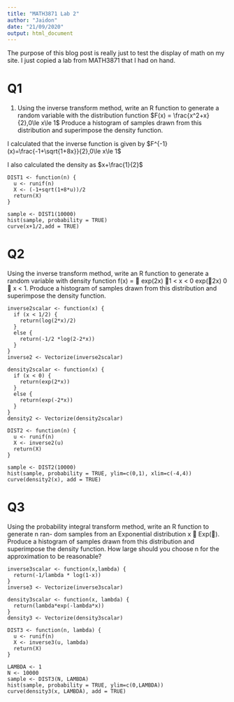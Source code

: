 ```yaml
---
title: "MATH3871 Lab 2"
author: "Jaidon"
date: "21/09/2020"
output: html_document
---
```


The purpose of this blog post is really just to test the display of math on my site. I just copied a lab from MATH3871 that I had on hand.
# Q1

1. Using the inverse transform method, write an R function to generate a random variable
with the distribution function $F(x) = \frac{x^2+x}{2},0\le x\le 1$
Produce a histogram of samples drawn from this distribution and superimpose the density
function.

I calculated that the inverse function is given by $F^{-1}(x)=\frac{-1+\sqrt{1+8x}}{2},0\le x\le 1$

I also calculated the density as $x+\frac{1}{2}$

```{r}
DIST1 <- function(n) {
  u <- runif(n)
  X <- (-1+sqrt(1+8*u))/2
  return(X)
}
```

```{r}
sample <- DIST1(10000)
hist(sample, probability = TRUE)
curve(x+1/2,add = TRUE)
```

# Q2

Using the inverse transform method, write an R function to generate a random variable
with density function
f(x) =

exp(2x) 􀀀1 < x < 0
exp(􀀀2x) 0  x < 1.
Produce a histogram of samples drawn from this distribution and superimpose the density
function.
```{r}
inverse2scalar <- function(x) {
  if (x < 1/2) {
    return(log(2*x)/2)
  }
  else {
    return(-1/2 *log(2-2*x))
  }
}
inverse2 <- Vectorize(inverse2scalar)

density2scalar <- function(x) {
  if (x < 0) {
    return(exp(2*x))
  }
  else {
    return(exp(-2*x))
  }
}
density2 <- Vectorize(density2scalar)

DIST2 <- function(n) {
  u <- runif(n)
  X <- inverse2(u)
  return(X)
}
```


```{r}
sample <- DIST2(10000)
hist(sample, probability = TRUE, ylim=c(0,1), xlim=c(-4,4))
curve(density2(x), add = TRUE)

```

# Q3

Using the probability integral transform method, write an R function to generate n ran-
dom samples from an Exponential distribution x  Exp(). Produce a histogram of
samples drawn from this distribution and superimpose the density function. How large
should you choose n for the approximation to be reasonable?
```{r}
inverse3scalar <- function(x,lambda) {
  return(-1/lambda * log(1-x))
}
inverse3 <- Vectorize(inverse3scalar)

density3scalar <- function(x, lambda) {
  return(lambda*exp(-lambda*x))
}
density3 <- Vectorize(density3scalar)

DIST3 <- function(n, lambda) {
  u <- runif(n)
  X <- inverse3(u, lambda)
  return(X)
}
```

```{r}
LAMBDA <- 1
N <- 10000
sample <- DIST3(N, LAMBDA)
hist(sample, probability = TRUE, ylim=c(0,LAMBDA))
curve(density3(x, LAMBDA), add = TRUE)
```


